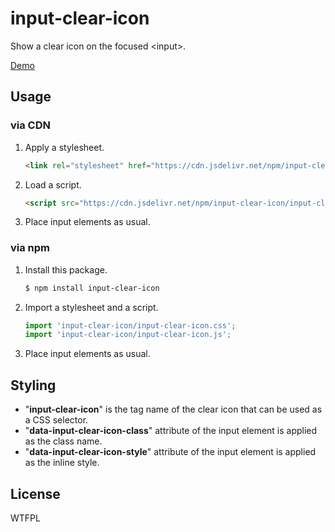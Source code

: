 # input-clear-icon

Show a clear icon on the focused &lt;input&gt;.

[Demo](https://luncheon.github.io/input-clear-icon/demo.html)

## Usage

### via CDN

1. Apply a stylesheet.
    ```html
    <link rel="stylesheet" href="https://cdn.jsdelivr.net/npm/input-clear-icon/input-clear-icon.min.css">
    ```
2. Load a script.
    ```html
    <script src="https://cdn.jsdelivr.net/npm/input-clear-icon/input-clear-icon.min.js"></script>
    ```
3. Place input elements as usual.

### via npm

1. Install this package.
    ```bash
    $ npm install input-clear-icon
    ```
2. Import a stylesheet and a script.
    ```javascript
    import 'input-clear-icon/input-clear-icon.css';
    import 'input-clear-icon/input-clear-icon.js';
    ```
3. Place input elements as usual.

## Styling

* "**input-clear-icon**" is the tag name of the clear icon that can be used as a CSS selector.
* "**data-input-clear-icon-class**" attribute of the input element is applied as the class name.
* "**data-input-clear-icon-style**" attribute of the input element is applied as the inline style.

## License

WTFPL
